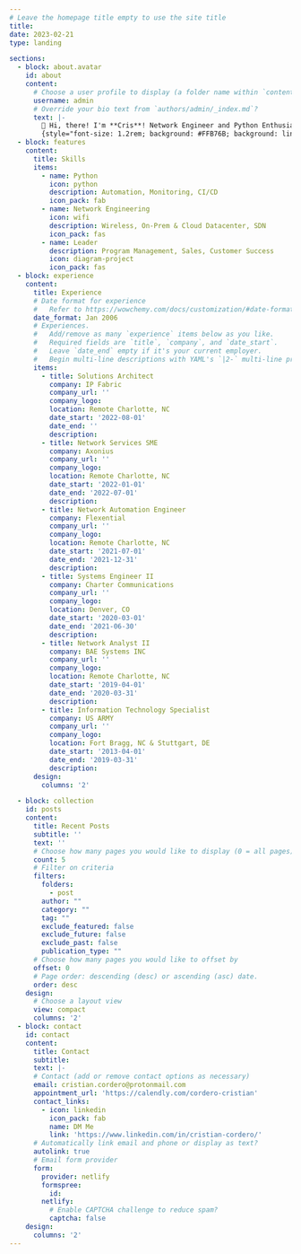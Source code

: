 ```yaml
---
# Leave the homepage title empty to use the site title
title:
date: 2023-02-21
type: landing

sections:
  - block: about.avatar
    id: about
    content:
      # Choose a user profile to display (a folder name within `content/authors/`)
      username: admin
      # Override your bio text from `authors/admin/_index.md`?
      text: |-
        👋 Hi, there! I'm **Cris**! Network Engineer and Python Enthusiast.
        {style="font-size: 1.2rem; background: #FFB76B; background: linear-gradient(to right, #FFB76B 0%, #FFA73D 30%, #FF7C00 60%, #FF7F04 100%); -webkit-background-clip: text; -webkit-text-fill-color: transparent;"}
  - block: features
    content:
      title: Skills
      items:
        - name: Python
          icon: python
          description: Automation, Monitoring, CI/CD
          icon_pack: fab
        - name: Network Engineering
          icon: wifi
          description: Wireless, On-Prem & Cloud Datacenter, SDN
          icon_pack: fas
        - name: Leader
          description: Program Management, Sales, Customer Success
          icon: diagram-project
          icon_pack: fas
  - block: experience
    content:
      title: Experience
      # Date format for experience
      #   Refer to https://wowchemy.com/docs/customization/#date-format
      date_format: Jan 2006
      # Experiences.
      #   Add/remove as many `experience` items below as you like.
      #   Required fields are `title`, `company`, and `date_start`.
      #   Leave `date_end` empty if it's your current employer.
      #   Begin multi-line descriptions with YAML's `|2-` multi-line prefix.
      items:
        - title: Solutions Architect 
          company: IP Fabric
          company_url: ''
          company_logo: 
          location: Remote Charlotte, NC
          date_start: '2022-08-01'
          date_end: ''
          description:
        - title: Network Services SME
          company: Axonius
          company_url: ''
          company_logo: 
          location: Remote Charlotte, NC
          date_start: '2022-01-01'
          date_end: '2022-07-01'
          description:
        - title: Network Automation Engineer
          company: Flexential
          company_url: ''
          company_logo:
          location: Remote Charlotte, NC
          date_start: '2021-07-01'
          date_end: '2021-12-31'
          description:
        - title: Systems Engineer II
          company: Charter Communications
          company_url: ''
          company_logo:
          location: Denver, CO
          date_start: '2020-03-01'
          date_end: '2021-06-30'
          description:
        - title: Network Analyst II
          company: BAE Systems INC
          company_url: ''
          company_logo:
          location: Remote Charlotte, NC
          date_start: '2019-04-01'
          date_end: '2020-03-31'
          description:
        - title: Information Technology Specialist 
          company: US ARMY
          company_url: ''
          company_logo:
          location: Fort Bragg, NC & Stuttgart, DE
          date_start: '2013-04-01'
          date_end: '2019-03-31'
          description:
      design:
        columns: '2'

  - block: collection
    id: posts
    content:
      title: Recent Posts
      subtitle: ''
      text: ''
      # Choose how many pages you would like to display (0 = all pages)
      count: 5
      # Filter on criteria
      filters:
        folders:
          - post
        author: ""
        category: ""
        tag: ""
        exclude_featured: false
        exclude_future: false
        exclude_past: false
        publication_type: ""
      # Choose how many pages you would like to offset by
      offset: 0
      # Page order: descending (desc) or ascending (asc) date.
      order: desc
    design:
      # Choose a layout view
      view: compact
      columns: '2'
  - block: contact
    id: contact
    content:
      title: Contact
      subtitle:
      text: |-
      # Contact (add or remove contact options as necessary)
      email: cristian.cordero@protonmail.com
      appointment_url: 'https://calendly.com/cordero-cristian'
      contact_links:
        - icon: linkedin
          icon_pack: fab
          name: DM Me
          link: 'https://www.linkedin.com/in/cristian-cordero/'
      # Automatically link email and phone or display as text?
      autolink: true
      # Email form provider
      form:
        provider: netlify
        formspree:
          id:
        netlify:
          # Enable CAPTCHA challenge to reduce spam?
          captcha: false
    design:
      columns: '2'
---
```


